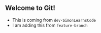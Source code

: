## Welcome to Git!

- This is coming from `dev-SimonLearnsCode`
- I am adding this from `feature-branch` 